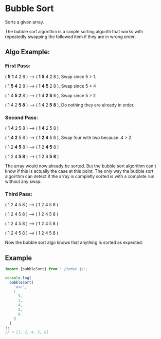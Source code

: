 # Bubble Sort

Sorts a given array. 

The bubble sort algorithm is a simple sorting algorith that works with repeatedly swapping the followed item if they are in wrong order.

## Algo Example:

### First Pass:
( **5** **1** 4 2 8 ) –> ( **1** **5** 4 2 8 ), Swap since 5 > 1.

( 1 **5** **4** 2 8 ) –>  ( 1 **4** **5** 2 8 ), Swap since 5 > 4

( 1 4 **5** **2** 8 ) –>  ( 1 4 **2** **5** 8 ), Swap since 5 > 2

( 1 4 2 **5** **8** ) –> ( 1 4 2 **5** **8** ), Do nothing they are already in order.

### Second Pass:
( **1** **4** 2 5 8 ) –> ( **1** **4** 2 5 8 )

( 1 **4** **2** 5 8 ) –> ( 1 **2** **4** 5 8 ), Swap four with two because: 4 > 2

( 1 2 **4** **5** 8 ) –> ( 1 2 **4** **5** 8 )

( 1 2 4 **5** **8** ) –>  ( 1 2 4 **5** **8** )

The array would now already be sorted. But the bubble sort algorithm can't know if this is actually the case at this point. 
The only way the bubble sort algorithm can detect if the array is completly sorted is with a complete run without any swap.

### Third Pass:
( 1 2 4 5 8 ) –> ( 1 2 4 5 8 )

( 1 2 4 5 8 ) –> ( 1 2 4 5 8 )

( 1 2 4 5 8 ) –> ( 1 2 4 5 8 )

( 1 2 4 5 8 ) –> ( 1 2 4 5 8 )

Now the bubble sort algo knows that anything is sorted as expected.

## Example

``` javascript
import {bubbleSort} from './index.js';

console.log(
  bubbleSort(
    'asc',
    [
      5,
      1,
      4,
      2,
      8
    ]
  )
);
// > [1, 2, 4, 5, 8]
```

